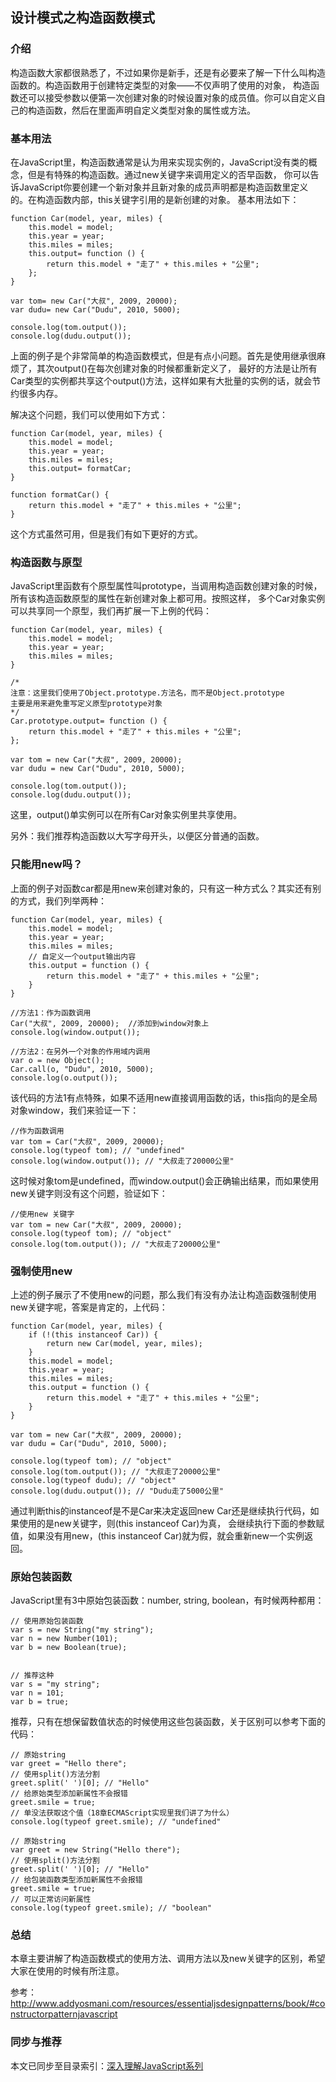 ## 设计模式之构造函数模式
### 介绍
构造函数大家都很熟悉了，不过如果你是新手，还是有必要来了解一下什么叫构造函数的。构造函数用于创建特定类型的对象——不仅声明了使用的对象，
构造函数还可以接受参数以便第一次创建对象的时候设置对象的成员值。你可以自定义自己的构造函数，然后在里面声明自定义类型对象的属性或方法。

### 基本用法
在JavaScript里，构造函数通常是认为用来实现实例的，JavaScript没有类的概念，但是有特殊的构造函数。通过new关键字来调用定义的否早函数，
你可以告诉JavaScript你要创建一个新对象并且新对象的成员声明都是构造函数里定义的。在构造函数内部，this关键字引用的是新创建的对象。
基本用法如下：
```
function Car(model, year, miles) {
    this.model = model;
    this.year = year;
    this.miles = miles;
    this.output= function () {
        return this.model + "走了" + this.miles + "公里";
    };
}

var tom= new Car("大叔", 2009, 20000);
var dudu= new Car("Dudu", 2010, 5000);

console.log(tom.output());
console.log(dudu.output());
```
上面的例子是个非常简单的构造函数模式，但是有点小问题。首先是使用继承很麻烦了，其次output()在每次创建对象的时候都重新定义了，
最好的方法是让所有Car类型的实例都共享这个output()方法，这样如果有大批量的实例的话，就会节约很多内存。

解决这个问题，我们可以使用如下方式：
```
function Car(model, year, miles) {
    this.model = model;
    this.year = year;
    this.miles = miles;
    this.output= formatCar;
}

function formatCar() {
    return this.model + "走了" + this.miles + "公里";
}
```
这个方式虽然可用，但是我们有如下更好的方式。

### 构造函数与原型
JavaScript里函数有个原型属性叫prototype，当调用构造函数创建对象的时候，所有该构造函数原型的属性在新创建对象上都可用。按照这样，
多个Car对象实例可以共享同一个原型，我们再扩展一下上例的代码：
```
function Car(model, year, miles) {
    this.model = model;
    this.year = year;
    this.miles = miles;
}

/*
注意：这里我们使用了Object.prototype.方法名，而不是Object.prototype
主要是用来避免重写定义原型prototype对象
*/
Car.prototype.output= function () {
    return this.model + "走了" + this.miles + "公里";
};

var tom = new Car("大叔", 2009, 20000);
var dudu = new Car("Dudu", 2010, 5000);

console.log(tom.output());
console.log(dudu.output());
```
这里，output()单实例可以在所有Car对象实例里共享使用。

另外：我们推荐构造函数以大写字母开头，以便区分普通的函数。

### 只能用new吗？
上面的例子对函数car都是用new来创建对象的，只有这一种方式么？其实还有别的方式，我们列举两种：
```
function Car(model, year, miles) {
    this.model = model;
    this.year = year;
    this.miles = miles;
    // 自定义一个output输出内容
    this.output = function () {
        return this.model + "走了" + this.miles + "公里";
    }
}

//方法1：作为函数调用
Car("大叔", 2009, 20000);  //添加到window对象上
console.log(window.output());

//方法2：在另外一个对象的作用域内调用
var o = new Object();
Car.call(o, "Dudu", 2010, 5000);
console.log(o.output()); 
```
该代码的方法1有点特殊，如果不适用new直接调用函数的话，this指向的是全局对象window，我们来验证一下：
```
//作为函数调用
var tom = Car("大叔", 2009, 20000);
console.log(typeof tom); // "undefined"
console.log(window.output()); // "大叔走了20000公里"
```
这时候对象tom是undefined，而window.output()会正确输出结果，而如果使用new关键字则没有这个问题，验证如下：
```
//使用new 关键字
var tom = new Car("大叔", 2009, 20000);
console.log(typeof tom); // "object"
console.log(tom.output()); // "大叔走了20000公里"
```
### 强制使用new
上述的例子展示了不使用new的问题，那么我们有没有办法让构造函数强制使用new关键字呢，答案是肯定的，上代码：
```
function Car(model, year, miles) {
    if (!(this instanceof Car)) {
        return new Car(model, year, miles);
    }
    this.model = model;
    this.year = year;
    this.miles = miles;
    this.output = function () {
        return this.model + "走了" + this.miles + "公里";
    }
}

var tom = new Car("大叔", 2009, 20000);
var dudu = Car("Dudu", 2010, 5000);

console.log(typeof tom); // "object"
console.log(tom.output()); // "大叔走了20000公里"
console.log(typeof dudu); // "object"
console.log(dudu.output()); // "Dudu走了5000公里"
```
通过判断this的instanceof是不是Car来决定返回new Car还是继续执行代码，如果使用的是new关键字，则(this instanceof Car)为真，
会继续执行下面的参数赋值，如果没有用new，(this instanceof Car)就为假，就会重新new一个实例返回。

### 原始包装函数
JavaScript里有3中原始包装函数：number, string, boolean，有时候两种都用：
```
// 使用原始包装函数
var s = new String("my string");
var n = new Number(101);
var b = new Boolean(true);


// 推荐这种
var s = "my string";
var n = 101;
var b = true;
```
推荐，只有在想保留数值状态的时候使用这些包装函数，关于区别可以参考下面的代码：
```
// 原始string
var greet = "Hello there";
// 使用split()方法分割
greet.split(' ')[0]; // "Hello"
// 给原始类型添加新属性不会报错
greet.smile = true;
// 单没法获取这个值（18章ECMAScript实现里我们讲了为什么）
console.log(typeof greet.smile); // "undefined"

// 原始string
var greet = new String("Hello there");
// 使用split()方法分割
greet.split(' ')[0]; // "Hello"
// 给包装函数类型添加新属性不会报错
greet.smile = true;
// 可以正常访问新属性
console.log(typeof greet.smile); // "boolean"
```
### 总结
本章主要讲解了构造函数模式的使用方法、调用方法以及new关键字的区别，希望大家在使用的时候有所注意。

参考：http://www.addyosmani.com/resources/essentialjsdesignpatterns/book/#constructorpatternjavascript

### 同步与推荐
本文已同步至目录索引：[深入理解JavaScript系列](http://www.cnblogs.com/TomXu/archive/2011/12/15/2288411.html)
